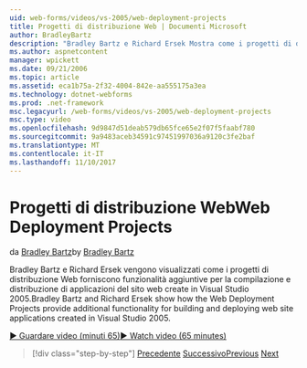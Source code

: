 ```yaml
---
uid: web-forms/videos/vs-2005/web-deployment-projects
title: Progetti di distribuzione Web | Documenti Microsoft
author: BradleyBartz
description: "Bradley Bartz e Richard Ersek Mostra come i progetti di distribuzione Web forniscono funzionalità aggiuntive per la compilazione e creare la distribuzione delle applicazioni del sito web..."
ms.author: aspnetcontent
manager: wpickett
ms.date: 09/21/2006
ms.topic: article
ms.assetid: eca1b75a-2f32-4004-842e-aa555175a3ea
ms.technology: dotnet-webforms
ms.prod: .net-framework
msc.legacyurl: /web-forms/videos/vs-2005/web-deployment-projects
msc.type: video
ms.openlocfilehash: 9d9847d51deab579db65fce65e2f07f5faabf780
ms.sourcegitcommit: 9a9483aceb34591c97451997036a9120c3fe2baf
ms.translationtype: MT
ms.contentlocale: it-IT
ms.lasthandoff: 11/10/2017
---
```

<a name="web-deployment-projects"></a><span data-ttu-id="8a9a1-103">Progetti di distribuzione Web</span><span class="sxs-lookup"><span data-stu-id="8a9a1-103">Web Deployment Projects</span></span>
====================
<span data-ttu-id="8a9a1-104">da [Bradley Bartz](https://github.com/BradleyBartz)</span><span class="sxs-lookup"><span data-stu-id="8a9a1-104">by [Bradley Bartz](https://github.com/BradleyBartz)</span></span>

<span data-ttu-id="8a9a1-105">Bradley Bartz e Richard Ersek vengono visualizzati come i progetti di distribuzione Web forniscono funzionalità aggiuntive per la compilazione e distribuzione di applicazioni del sito web create in Visual Studio 2005.</span><span class="sxs-lookup"><span data-stu-id="8a9a1-105">Bradley Bartz and Richard Ersek show how the Web Deployment Projects provide additional functionality for building and deploying web site applications created in Visual Studio 2005.</span></span>

[<span data-ttu-id="8a9a1-106">&#9654; Guardare video (minuti 65)</span><span class="sxs-lookup"><span data-stu-id="8a9a1-106">&#9654; Watch video (65 minutes)</span></span>](https://channel9.msdn.com/Blogs/ASP-NET-Site-Videos/web-deployment-projects)

>[!div class="step-by-step"]
<span data-ttu-id="8a9a1-107">[Precedente](how-do-i-enable-code-coverage-and-profiling-in-production-applications.md)
[Successivo](web-application-projects-web-deployment-projects.md)</span><span class="sxs-lookup"><span data-stu-id="8a9a1-107">[Previous](how-do-i-enable-code-coverage-and-profiling-in-production-applications.md)
[Next](web-application-projects-web-deployment-projects.md)</span></span>
